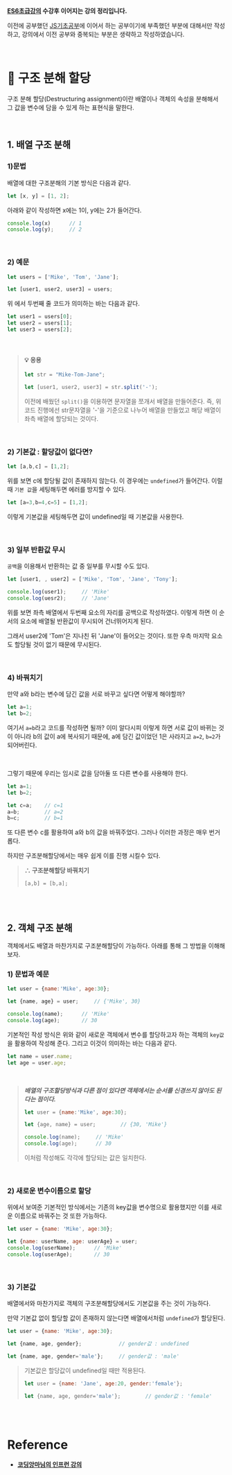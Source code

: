 **[ES6초급강의](https://github.com/Jeong-jj/javascript-self-study/blob/main/archive/ES6/01_ES6_%EA%B8%B0%EC%B4%88.md) 수강후 이어지는 강의 정리입니다.**

이전에 공부했던 [JS기초공부](https://github.com/Jeong-jj/javascript-self-study/tree/main/archive/Javascript%EA%B8%B0%EC%B4%88)에 이어서 하는 공부이기에 부족했던 부분에 대해서만 작성하고, 강의에서 이전 공부와 중복되는 부분은 생략하고 작성하였습니다.

<br/>

# 📌 구조 분해 할당

구조 분해 할당(Destructuring assignment)이란 배열이나 객체의 속성을 분해해서 그 값을 변수에 담을 수 있게 하는 표현식을 말한다.

<br/>

## 1. 배열 구조 분해
### 1)문법

배열에 대한 구조분해의 기본 방식은 다음과 같다.

```javascript
let [x, y] = [1, 2];
```

아래와 같이 작성하면 x에는 1이, y에는 2가 들어간다.

```javascript
console.log(x)		// 1
console.log(y);		// 2
```

<br/>

### 2) 예문

```javascript
let users = ['Mike', 'Tom', 'Jane'];

let [user1, user2, user3] = users;
```

위 에서 두번째 줄 코드가 의미하는 바는 다음과 같다.

```javascript
let user1 = users[0];
let user2 = users[1];
let user3 = users[2];
```

<br/>

>#### 💡 응용
>
>```javascript
>let str = "Mike-Tom-Jane";
>
>let [user1, user2, user3] = str.split('-');
>```
>
>이전에 배웠던 `split()`을 이용하면 문자열을 쪼개서 배열을 만들어준다. 즉, 위 코드 진행에선 str문자열을 '-'을 기준으로 나누어 배열을 만들었고 해당 배열이 좌측 배열에 할당되는 것이다.

<br/>

### 2) 기본값 : 할당값이 없다면?

```javascript
let [a,b,c] = [1,2];
```

위를 보면 c에 할당될 값이 존재하지 않는다. 이 경우에는 `undefined`가 들어간다. 이럴 때 `기본 값`을 세팅해두면 에러를 방지할 수 있다.

```javascript
let [a=3,b=4,c=5] = [1,2];
```

이렇게 기본값을 세팅해두면 값이 undefined일 때 기본값을 사용한다.

<br/>

### 3) 일부 반환값 무시

`공백`을 이용해서 반환하는 값 중 일부를 무시할 수도 있다.

```javascript
let [user1, , user2] = ['Mike', 'Tom', 'Jane', 'Tony'];

console.log(user1);		// 'Mike'
console.log(uesr2);		// 'Jane'
```

위를 보면 좌측 배열에서 두번째 요소의 자리를 공백으로 작성하였다. 이렇게 하면 이 순서의 요소에 배열될 반환값이 무시되어 건너뛰어지게 된다.

그래서 user2에 'Tom'은 지나친 뒤 'Jane'이 들어오는 것이다. 또한 우측 마지막 요소도 할당될 것이 없기 때문에 무시된다.

<br/>

### 4) 바꿔치기

만약 a와 b라는 변수에 담긴 값을 서로 바꾸고 싶다면 어떻게 해야할까?

```javascript
let a=1;
let b=2;
```

여기서 `a=b`라고 코드를 작성하면 될까? 이미 알다시피 이렇게 하면 서로 값이 바뀌는 것이 아니라 b의 값이 a에 복사되기 때문에, a에 담긴 값이었던 1은 사라지고 `a=2`, `b=2`가 되어버린다.

<br/>

그렇기 때문에 우리는 임시로 값을 담아둘 또 다른 변수를 사용해야 한다.

```javascript
let a=1;
let b=2;

let c=a;	// c=1
a=b;		// a=2
b=c;		// b=1
```

또 다른 변수 c를 활용하여 a와 b의 값을 바꿔주었다. 그러나 이러한 과정은 매우 번거롭다.

하지만 구조분해할당에서는 매우 쉽게 이를 진행 시킬수 있다.

>**∴ 구조분해할당 바꿔치기**
>
>```javascript
>[a,b] = [b,a];
>```

<br/>
<br/>

## 2. 객체 구조 분해

객체에서도 배열과 마찬가지로 구조분해할당이 가능하다. 아래를 통해 그 방법을 이해해보자.

### 1) 문법과 예문

```javascript
let user = {name:'Mike', age:30};

let {name, age} = user;		// {'Mike', 30}

console.log(name);		// 'Mike'
console.log(age);		// 30
```

기본적인 작성 방식은 위와 같이 새로운 객체에서 변수를 할당하고자 하는 객체의 `key값`을 활용하여 작성해 준다. 그리고 이것이 의미하는 바는 다음과 같다.

```javascript
let name = user.name;
let age = user.age;
```

<br/>

> **_배열의 구조할당방식과 다른 점이 있다면 객체에서는 순서를 신경쓰지 않아도 된다는 점이다._**
>
>```javascript
>let user = {name:'Mike', age:30};
>
>let {age, name} = user;		// {30, 'Mike'}
>
>console.log(name);		// 'Mike'
>console.log(age);		// 30
>```
>이처럼 작성해도 각각에 할당되는 값은 일치한다.

<br/>

### 2) 새로운 변수이름으로 할당

위에서 보여준 기본적인 방식에서는 기존의 key값을 변수명으로 활용했지만 이를 새로운 이름으로 바꿔주는 것 또한 가능하다.

```javascript
let user = {name: 'Mike', age:30};

let {name: userName, age: userAge} = user;
console.log(userName);		// 'Mike'
console.log(userAge);		// 30
```

<br/>

### 3) 기본값

배열에서와 마찬가지로 객체의 구조분해할당에서도 기본값을 주는 것이 가능하다.

만약 기본값 없이 할당할 값이 존재하지 않는다면 배열에서처럼 `undefined`가 할당된다.

```javascript
let user = {name: 'Mike', age:30};

let {name, age, gender};			// gender값 : undefined

let {name, age, gender='male'};		// gender값 : 'male'
```

> 기본값은 할당값이 undefined일 때만 적용된다.
>```javascript
>let user = {name: 'Jane', age:20, gender:'female'};
>
>let {name, age, gender='male'};		// gender값 : 'female'
>```

<br/>
<br/>

# Reference

- **[코딩앙마님의 인프런 강의](https://www.inflearn.com/course/%EC%99%95%EC%B4%88%EB%B3%B4-%EC%9E%90%EB%B0%94%EC%8A%A4%ED%81%AC%EB%A6%BD%ED%8A%B8/dashboard)**